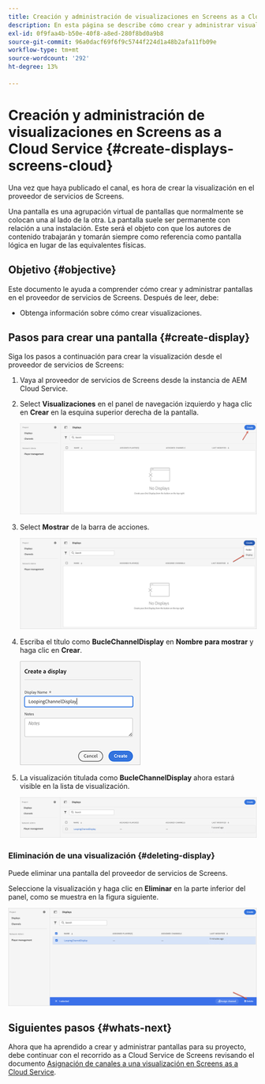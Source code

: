 ```yaml
---
title: Creación y administración de visualizaciones en Screens as a Cloud Service
description: En esta página se describe cómo crear y administrar visualizaciones en Screens as a Cloud Service.
exl-id: 0f9faa4b-b50e-40f8-a8ed-280f8bd0a9b8
source-git-commit: 96a0dacf69f6f9c5744f224d1a48b2afa11fb09e
workflow-type: tm+mt
source-wordcount: '292'
ht-degree: 13%

---
```


# Creación y administración de visualizaciones en Screens as a Cloud Service {#create-displays-screens-cloud}

Una vez que haya publicado el canal, es hora de crear la visualización en el proveedor de servicios de Screens.

Una pantalla es una agrupación virtual de pantallas que normalmente se colocan una al lado de la otra. La pantalla suele ser permanente con relación a una instalación. Este será el objeto con que los autores de contenido trabajarán y tomarán siempre como referencia como pantalla lógica en lugar de las equivalentes físicas.

## Objetivo {#objective}

Este documento le ayuda a comprender cómo crear y administrar pantallas en el proveedor de servicios de Screens. Después de leer, debe:

* Obtenga información sobre cómo crear visualizaciones.

## Pasos para crear una pantalla {#create-display}

Siga los pasos a continuación para crear la visualización desde el proveedor de servicios de Screens:

1. Vaya al proveedor de servicios de Screens desde la instancia de AEM Cloud Service.
1. Select **Visualizaciones** en el panel de navegación izquierdo y haga clic en **Crear** en la esquina superior derecha de la pantalla.

   ![image](/help/screens-cloud/assets/display/disp-1.png)

1. Select **Mostrar** de la barra de acciones.

   ![image](/help/screens-cloud/assets/display/disp-2.png)

1. Escriba el título como **BucleChannelDisplay** en **Nombre para mostrar** y haga clic en **Crear**.

   ![image](/help/screens-cloud/assets/display/disp3.png)

1. La visualización titulada como **BucleChannelDisplay** ahora estará visible en la lista de visualización.

   ![image](/help/screens-cloud/assets/display/disp-4.png)

### Eliminación de una visualización {#deleting-display}

Puede eliminar una pantalla del proveedor de servicios de Screens.

Seleccione la visualización y haga clic en **Eliminar** en la parte inferior del panel, como se muestra en la figura siguiente.

![image](/help/screens-cloud/assets/display/disp-5.png)

## Siguientes pasos {#whats-next}

Ahora que ha aprendido a crear y administrar pantallas para su proyecto, debe continuar con el recorrido as a Cloud Service de Screens revisando el documento [Asignación de canales a una visualización en Screens as a Cloud Service](https://experienceleague.adobe.com/docs/experience-manager-cloud-service/screens-as-cloud-service/create-content/assigning-channels-to-display.html?lang=en).

